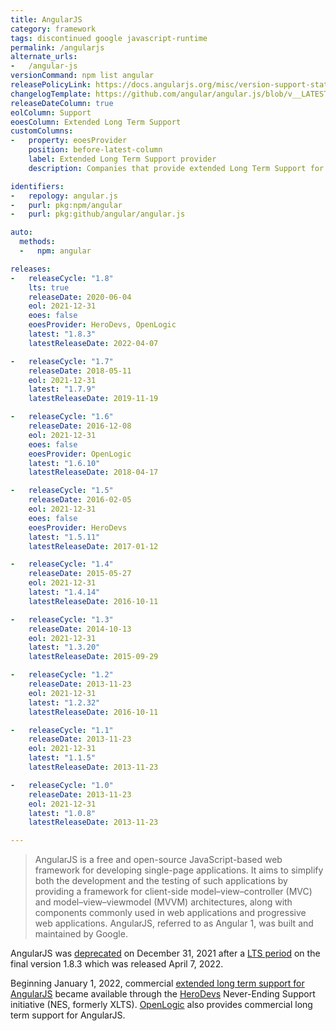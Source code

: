 ```yaml
---
title: AngularJS
category: framework
tags: discontinued google javascript-runtime
permalink: /angularjs
alternate_urls:
-   /angular-js
versionCommand: npm list angular
releasePolicyLink: https://docs.angularjs.org/misc/version-support-status
changelogTemplate: https://github.com/angular/angular.js/blob/v__LATEST__/CHANGELOG.md
releaseDateColumn: true
eolColumn: Support
eoesColumn: Extended Long Term Support
customColumns:
-   property: eoesProvider
    position: before-latest-column
    label: Extended Long Term Support provider
    description: Companies that provide extended Long Term Support for AngularJS.

identifiers:
-   repology: angular.js
-   purl: pkg:npm/angular
-   purl: pkg:github/angular/angular.js

auto:
  methods:
  -   npm: angular

releases:
-   releaseCycle: "1.8"
    lts: true
    releaseDate: 2020-06-04
    eol: 2021-12-31
    eoes: false
    eoesProvider: HeroDevs, OpenLogic
    latest: "1.8.3"
    latestReleaseDate: 2022-04-07

-   releaseCycle: "1.7"
    releaseDate: 2018-05-11
    eol: 2021-12-31
    latest: "1.7.9"
    latestReleaseDate: 2019-11-19

-   releaseCycle: "1.6"
    releaseDate: 2016-12-08
    eol: 2021-12-31
    eoes: false
    eoesProvider: OpenLogic
    latest: "1.6.10"
    latestReleaseDate: 2018-04-17

-   releaseCycle: "1.5"
    releaseDate: 2016-02-05
    eol: 2021-12-31
    eoes: false
    eoesProvider: HeroDevs
    latest: "1.5.11"
    latestReleaseDate: 2017-01-12

-   releaseCycle: "1.4"
    releaseDate: 2015-05-27
    eol: 2021-12-31
    latest: "1.4.14"
    latestReleaseDate: 2016-10-11

-   releaseCycle: "1.3"
    releaseDate: 2014-10-13
    eol: 2021-12-31
    latest: "1.3.20"
    latestReleaseDate: 2015-09-29

-   releaseCycle: "1.2"
    releaseDate: 2013-11-23
    eol: 2021-12-31
    latest: "1.2.32"
    latestReleaseDate: 2016-10-11

-   releaseCycle: "1.1"
    releaseDate: 2013-11-23
    eol: 2021-12-31
    latest: "1.1.5"
    latestReleaseDate: 2013-11-23

-   releaseCycle: "1.0"
    releaseDate: 2013-11-23
    eol: 2021-12-31
    latest: "1.0.8"
    latestReleaseDate: 2013-11-23

---
```


> AngularJS is a free and open-source JavaScript-based web framework for developing single-page
> applications. It aims to simplify both the development and the testing of such applications by
> providing a framework for client-side model–view–controller (MVC) and model–view–viewmodel
> (MVVM) architectures, along with components commonly used in web applications and progressive
> web applications. AngularJS, referred to as Angular 1, was built and maintained by Google.

AngularJS was [deprecated](https://docs.angularjs.org/misc/version-support-status) on
December 31, 2021 after a [LTS period](https://blog.angular.io/stable-angularjs-and-long-term-support-7e077635ee9c)
on the final version 1.8.3 which was released April 7, 2022.

Beginning January 1, 2022, commercial [extended long term support for AngularJS](https://www.herodevs.com/support/nes-angularjs)
became available through the [HeroDevs](https://www.herodevs.com/) Never-Ending Support
initiative (NES, formerly XLTS). [OpenLogic](https://www.openlogic.com/solutions/angularjs-support-and-services) also
provides commercial long term support for AngularJS.
